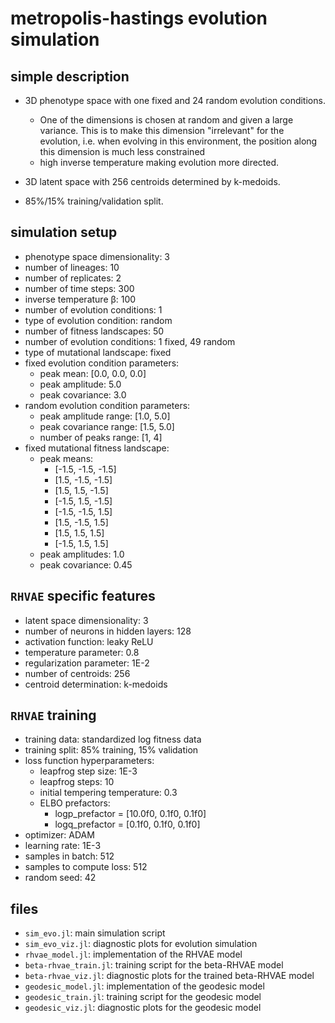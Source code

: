 # metropolis-hastings evolution simulation

## simple description

- 3D phenotype space with one fixed and 24 random evolution conditions.
    - One of the dimensions is chosen at random and given a large variance. This
    is to make this dimension "irrelevant" for the evolution, i.e. when evolving
    in this environment, the position along this dimension is much less
    constrained
    - high inverse temperature making evolution more directed.

- 3D latent space with 256 centroids determined by k-medoids.

- 85%/15% training/validation split.

## simulation setup

- phenotype space dimensionality: 3
- number of lineages: 10
- number of replicates: 2
- number of time steps: 300
- inverse temperature β: 100
- number of evolution conditions: 1
- type of evolution condition: random
- number of fitness landscapes: 50
- number of evolution conditions: 1 fixed, 49 random
- type of mutational landscape: fixed
- fixed evolution condition parameters:
    - peak mean: [0.0, 0.0, 0.0]
    - peak amplitude: 5.0
    - peak covariance: 3.0
- random evolution condition parameters:
    - peak amplitude range: [1.0, 5.0]
    - peak covariance range: [1.5, 5.0]
    - number of peaks range: [1, 4]
- fixed mutational fitness landscape:
    - peak means:
        - [-1.5, -1.5, -1.5]
        - [1.5, -1.5, -1.5]
        - [1.5, 1.5, -1.5]
        - [-1.5, 1.5, -1.5]
        - [-1.5, -1.5, 1.5]
        - [1.5, -1.5, 1.5]
        - [1.5, 1.5, 1.5]
        - [-1.5, 1.5, 1.5]
    - peak amplitudes: 1.0
    - peak covariance: 0.45

## `RHVAE` specific features

- latent space dimensionality: 3
- number of neurons in hidden layers: 128
- activation function: leaky ReLU
- temperature parameter: 0.8
- regularization parameter: 1E-2
- number of centroids: 256
- centroid determination: k-medoids

## `RHVAE` training

- training data: standardized log fitness data
- training split: 85% training, 15% validation
- loss function hyperparameters:
    - leapfrog step size: 1E-3
    - leapfrog steps: 10
    - initial tempering temperature: 0.3
    - ELBO prefactors:
        - logp_prefactor = [10.0f0, 0.1f0, 0.1f0]
        - logq_prefactor = [0.1f0, 0.1f0, 0.1f0]
- optimizer: ADAM
- learning rate: 1E-3
- samples in batch: 512
- samples to compute loss: 512
- random seed: 42

## files

- `sim_evo.jl`: main simulation script
- `sim_evo_viz.jl`: diagnostic plots for evolution simulation
- `rhvae_model.jl`: implementation of the RHVAE model
- `beta-rhvae_train.jl`: training script for the beta-RHVAE model
- `beta-rhvae_viz.jl`: diagnostic plots for the trained beta-RHVAE model
- `geodesic_model.jl`: implementation of the geodesic model
- `geodesic_train.jl`: training script for the geodesic model
- `geodesic_viz.jl`: diagnostic plots for the geodesic model
